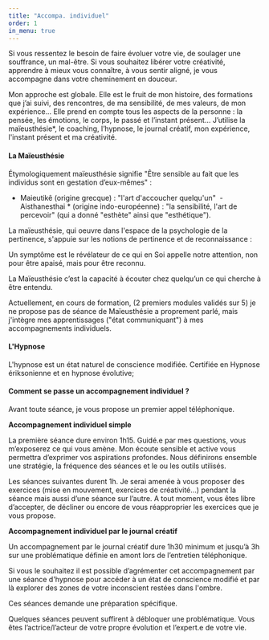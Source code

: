 ```yaml
---
title: "Accompa. individuel"
order: 1
in_menu: true
---
```

Si vous ressentez le besoin de faire évoluer votre vie, de soulager une souffrance, un mal-être. Si vous souhaitez libérer votre créativité, apprendre à mieux vous connaître, à vous sentir aligné, je vous accompagne dans votre cheminement en douceur.

Mon approche est globale. Elle est le fruit de mon histoire, des formations que j’ai suivi, des rencontres, de ma sensibilité, de mes valeurs, de mon expérience… Elle prend en compte tous les aspects de la personne : la pensée, les émotions, le corps, le passé et l’instant présent… J’utilise la maïeusthésie*, le coaching, l’hypnose, le journal créatif, mon expérience, l'instant présent et ma créativité.

#### La Maïeusthésie

Étymologiquement maïeusthésie signifie "Être sensible au fait que les individus sont en gestation d’eux-mêmes"  :
- Maieutikê (origine grecque) : "l'art d'accoucher quelqu'un"  - Aisthanesthai * (origine indo-européenne) : "la sensibilité, l'art de percevoir" (qui a donné "esthète" ainsi que "esthétique").

La maïeusthésie, qui oeuvre dans l'espace de la psychologie de la pertinence, s'appuie sur les notions de pertinence et de reconnaissance : 

Un symptôme est le révélateur de ce qui en Soi appelle notre attention, non pour être apaisé, mais pour être reconnu. 

La Maïeusthésie c’est la capacité à écouter chez quelqu’un ce qui cherche à être entendu. 

Actuellement, en cours de formation, (2 premiers modules validés sur 5) je ne propose pas de séance de Maïeusthésie a proprement parlé, mais j'intègre mes apprentissages ("état communiquant") à mes accompagnements individuels. 

#### L'Hypnose
L'hypnose est un état naturel de conscience modifiée. Certifiée en Hypnose ériksonienne et en hypnose évolutive; 

#### Comment se passe un accompagnement individuel ?

Avant toute séance, je vous propose un premier appel téléphonique. 

**Accompagnement individuel simple**

La première séance dure environ 1h15. Guidé.e par mes questions, vous m’exposerez ce qui vous amène. Mon écoute sensible et active vous permettra d’exprimer vos aspirations profondes. Nous définirons ensemble une stratégie, la fréquence des séances et le ou les outils utilisés.

Les séances suivantes durent 1h. Je serai amenée à vous proposer des exercices (mise en mouvement, exercices de créativité…) pendant la séance mais aussi d’une séance sur l’autre. A tout moment, vous êtes libre d’accepter, de décliner ou encore de vous réapproprier les exercices que je vous propose.

**Accompagnement individuel par le journal créatif**

Un accompagnement par le journal créatif dure 1h30 minimum et jusqu’à 3h sur une problématique définie en amont lors de l’entretien téléphonique. 

Si vous le souhaitez il est possible d’agrémenter cet accompagnement par une séance d'hypnose pour accéder à un état de conscience modifié et par là explorer des zones de votre inconscient restées dans l'ombre. 

Ces séances demande une préparation spécifique.

Quelques séances peuvent suffirent à débloquer une problématique. Vous êtes l’actrice/l’acteur de votre propre évolution et l’expert.e de votre vie. 
